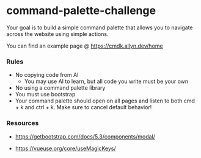 # command-palette-challenge

Your goal is to build a simple command palette that allows you to navigate across the website using simple actions.

You can find an example page @ https://cmdk.allyn.dev/home

### Rules

- No copying code from AI
  - You may use AI to learn, but all code you write must be your own
- No using a command palette library
- You must use bootstrap
- Your command palette should open on all pages and listen to both cmd + k and ctrl + k. Make sure to cancel default behavior!

### Resources

- https://getbootstrap.com/docs/5.3/components/modal/

- https://vueuse.org/core/useMagicKeys/
